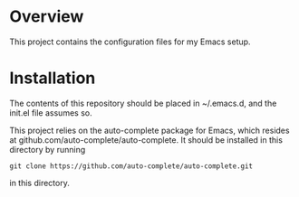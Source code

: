 Overview
========

This project contains the configuration files for my Emacs setup.

Installation
============

The contents of this repository should be placed in ~/.emacs.d, and
the init.el file assumes so.

This project relies on the auto-complete package for Emacs, which
resides at github.com/auto-complete/auto-complete. It should be
installed in this directory by running

    git clone https://github.com/auto-complete/auto-complete.git

in this directory.
